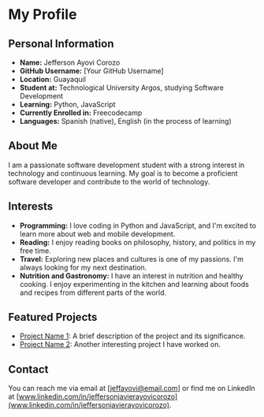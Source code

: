 # My Profile

## Personal Information

- **Name:** Jefferson Ayovi Corozo
- **GitHub Username:** [Your GitHub Username]
- **Location:** Guayaquil
- **Student at:** Technological University Argos, studying Software Development
- **Learning:** Python, JavaScript
- **Currently Enrolled in:** Freecodecamp
- **Languages:** Spanish (native), English (in the process of learning)

## About Me

I am a passionate software development student with a strong interest in technology and continuous learning. My goal is to become a proficient software developer and contribute to the world of technology.

## Interests

- **Programming:** I love coding in Python and JavaScript, and I'm excited to learn more about web and mobile development.
- **Reading:** I enjoy reading books on philosophy, history, and politics in my free time.
- **Travel:** Exploring new places and cultures is one of my passions. I'm always looking for my next destination.
- **Nutrition and Gastronomy:** I have an interest in nutrition and healthy cooking. I enjoy experimenting in the kitchen and learning about foods and recipes from different parts of the world.

## Featured Projects

- [Project Name 1](link-to-project-1): A brief description of the project and its significance.
- [Project Name 2](link-to-project-2): Another interesting project I have worked on.

## Contact

You can reach me via email at [jeffayovi@email.com] or find me on LinkedIn at [www.linkedin.com/in/jeffersonjavierayovicorozo](www.linkedin.com/in/jeffersonjavierayovicorozo).
